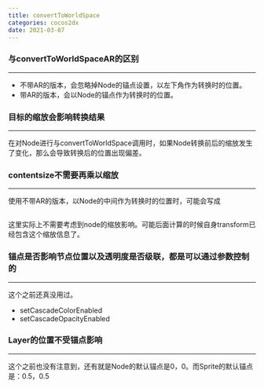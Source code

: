 ```yaml
---
title: convertToWorldSpace
categories: cocos2dx
date: 2021-03-07
---
```


### 与convertToWorldSpaceAR的区别
---
- 不带AR的版本，会忽略掉Node的锚点设置，以左下角作为转换时的位置。
- 带AR的版本，会以Node的锚点作为转换时的位置。

### 目标的缩放会影响转换结果
---
在对Node进行与convertToWorldSpace调用时，如果Node转换前后的缩放发生了变化，那么会导致转换后的位置出现偏差。

### contentsize不需要再乘以缩放
---
使用不带AR的版本，以Node的中间作为转换时的位置时，可能会写成

```node->convertToWorldSpace(node->getContentSize() * node->getScale() / 2);
```

这里实际上不需要考虑到node的缩放影响。可能后面计算的时候自身transform已经包含这个缩放信息了。

### 锚点是否影响节点位置以及透明度是否级联，都是可以通过参数控制的
---
这个之前还真没用过。

- setCascadeColorEnabled
- setCascadeOpacityEnabled	

### Layer的位置不受锚点影响
---
这个之前也没有注意到，还有就是Node的默认锚点是0，0。而Sprite的默认锚点是：0.5，0.5



